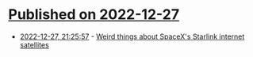 # [Published on 2022-12-27](index.md)

* [2022-12-27, 21:25:57](https://news.ycombinator.com/item?id=34154055) - [Weird things about SpaceX's Starlink internet satellites](https://www.space.com/spacex-starlink-satellites-10-weird-things)
